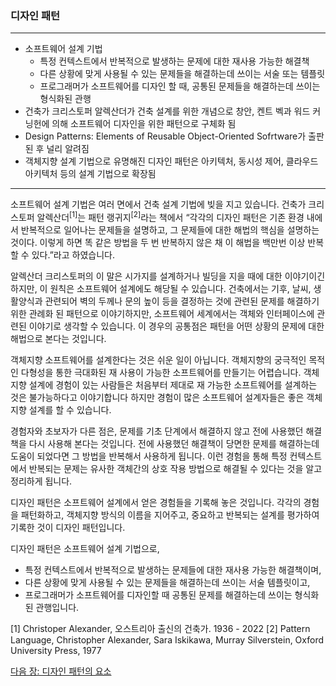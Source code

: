 ### 디자인 패턴
***
* 소프트웨어 설계 기법
    * 특정 컨텍스트에서 반복적으로 발생하는 문제에 대한 재사용 가능한 해결책
    * 다른 상황에 맞게 사용될 수 있는 문제들을 해결하는데 쓰이는 서술 또는 템플릿
    * 프로그래머가 소프트웨어를 디자인 할 때, 공통된 문제들을 해결하는데 쓰이는 형식화된 관행
* 건축가 크리스토퍼 알렉산더가 건축 설계를 위한 개념으로 창안, 켄트 벡과 워드 커닝헌에 의해 소프트웨어 디자인을 위한 패턴으로 구체화 됨
* Design Patterns: Elements of Reusable Object-Oriented Sofrtware가 출판된 후 널리 알려짐
* 객체지향 설계 기법으로 유명해진 디자인 패턴은 아키텍처, 동시성 제어, 클라우드 아키텍처 등의 설계 기법으로 확장됨
***

소프트웨어 설계 기법은 여러 면에서 건축 설계 기법에 빚을 지고 있습니다. 건축가 크리스토퍼 알렉산더<sup>[1]</sup>는 패턴 랭귀지<sup>[2]</sup>라는 책에서 “각각의 디자인 패턴은 기존 환경 내에서 반복적으로 일어나는 문제들을 설명하고, 그 문제들에 대한 해법의 핵심을 설명하는 것이다. 이렇게 하면 똑 같은 방법을 두 번 반복하지 않은 채 이 해법을 백만번 이상 반복할 수 있다.”라고 하였습니다.

알렉산더 크리스토퍼의 이 말은 시가지를 설계하거나 빌딩을 지을 때에 대한 이야기이긴 하지만, 이 원칙은 소프트웨어 설계에도 해당될 수 있습니다. 건축에서는 기후, 날씨, 생활양식과 관련되어 벽의 두께나 문의 높이 등을 결정하는 것에 관련된 문제를 해결하기 위한 관례화 된 패턴으로 이야기하지만, 소프트웨어 세계에서는 객체와 인터페이스에 관련된 이야기로 생각할 수 있습니다. 이 경우의 공통점은 패턴을 어떤 상황의 문제에 대한 해법으로 본다는 것입니다.

객체지향 소프트웨어를 설계한다는 것은 쉬운 일이 아닙니다. 객체지향의 궁극적인 목적인 다형성을 통한 극대화된 재 사용이 가능한 소프트웨어를 만들기는 어렵습니다. 객체지향 설계에 경험이 있는 사람들은 처음부터 제대로 재 가능한 소프트웨어를 설계하는 것은 불가능하다고 이야기합니다 하지만 경험이 많은 소프트웨어 설계자들은 좋은 객체지향 설계를 할 수 있습니다. 

경험자와 초보자가 다른 점은, 문제를 기초 단계에서 해결하지 않고 전에 사용했던 해결책을 다시 사용해 본다는 것입니다. 전에 사용했던 해결책이 당면한 문제를 해결하는데 도움이 되었다면 그 방법을 반복해서 사용하게 됩니다. 이런 경험을 통해 특정 컨텍스트에서 반복되는 문제는 유사한 객체간의 상호 작용 방법으로 해결될 수 있다는 것을 알고 정리하게 됩니다.

디자인 패턴은 소프트웨어 설계에서 얻은 경험들을 기록해 놓은 것입니다. 각각의 경험을 패턴화하고, 객체지향 방식의 이름을 지어주고, 중요하고 반복되는 설계를 평가하여 기록한 것이 디자인 패턴입니다.

디자인 패턴은 소프트웨어 설계 기법으로, 
* 특정 컨텍스트에서 반복적으로 발생하는 문제들에 대한 재사용 가능한 해결책이며,
* 다른 상황에 맞게 사용될 수 있는 문제들을 해결하는데 쓰이는 서술 템플릿이고,
* 프로그래머가 소프트웨어를 디자인할 때 공통된 문제를 해결하는데 쓰이는 형식화된 관행입니다.

<a name="footnote_1">[1]</a> Christoper Alexander, 오스트리아 출신의 건축가. 1936 - 2022
<a name="footnote_2">[2]</a> Pattern Language, Christopher Alexander, Sara Iskikawa, Murray Silverstein, Oxford University Press, 1977

<a href="./03_디자인_패턴의_요소.md">다음 장: 디자인 패턴의 요소</a>
